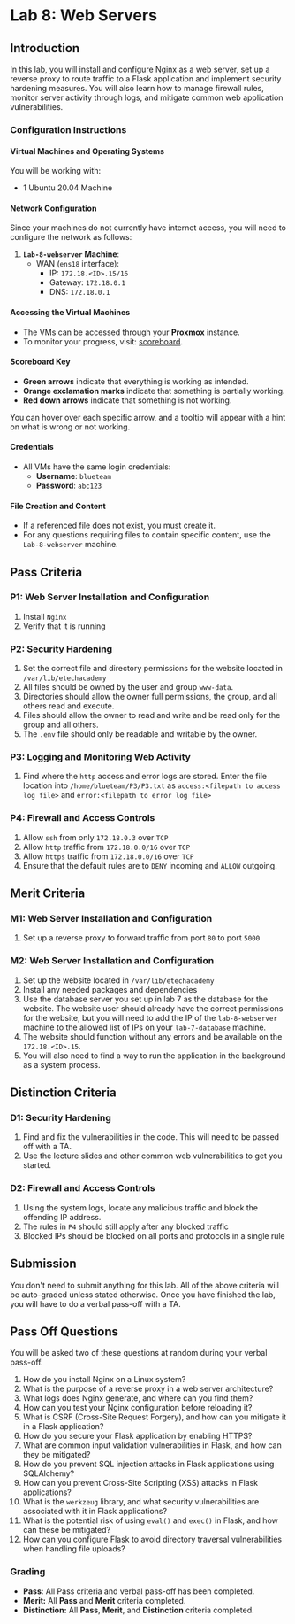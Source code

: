# Lab 8: Web Servers

## Introduction

In this lab, you will install and configure Nginx as a web server, set up a reverse proxy to route traffic to a Flask application and implement security hardening measures. You will also learn how to manage firewall rules, monitor server activity through logs, and mitigate common web application vulnerabilities.

### Configuration Instructions

#### Virtual Machines and Operating Systems
You will be working with:  
  - 1 Ubuntu 20.04 Machine

#### Network Configuration
Since your machines do not currently have internet access, you will need to configure the network as follows:  

1. **`Lab-8-webserver` Machine**:  
    - WAN (`ens18` interface):  
        - IP: `172.18.<ID>.15/16`  
        - Gateway: `172.18.0.1`  
        - DNS: `172.18.0.1`  

#### **Accessing the Virtual Machines**  
- The VMs can be accessed through your **Proxmox** instance.  
- To monitor your progress, visit: <a href="http://172.18.0.3/lab/8" target="_blank">scoreboard</a>.

#### Scoreboard Key
- **Green arrows** indicate that everything is working as intended.
- **Orange exclamation marks** indicate that something is partially working.
- **Red down arrows** indicate that something is not working.

You can hover over each specific arrow, and a tooltip will appear with a hint on what is wrong or not working.

#### **Credentials**  
- All VMs have the same login credentials:  
  - **Username**: `blueteam`  
  - **Password**: `abc123`  

#### **File Creation and Content**  
- If a referenced file does not exist, you must create it.  
- For any questions requiring files to contain specific content, use the `Lab-8-webserver` machine.  

## Pass Criteria

### P1: Web Server Installation and Configuration
1. Install `Nginx`
1. Verify that it is running

### P2: Security Hardening 
1. Set the correct file and directory permissions for the website located in `/var/lib/etechacademy`
1. All files should be owned by the user and group `www-data`.
1. Directories should allow the owner full permissions, the group, and all others read and execute.
1. Files should allow the owner to read and write and be read only for the group and all others.
1. The `.env` file should only be readable and writable by the owner.

### P3: Logging and Monitoring Web Activity
1. Find where the `http` access and error logs are stored. Enter the file location into `/home/blueteam/P3/P3.txt` as `access:<filepath to access log file>` and `error:<filepath to error log file>`

### P4: Firewall and Access Controls
1. Allow `ssh` from only `172.18.0.3` over `TCP`
1. Allow `http` traffic from `172.18.0.0/16` over `TCP`
1. Allow `https` traffic from `172.18.0.0/16` over `TCP`
1. Ensure that the default rules are to `DENY` incoming and `ALLOW` outgoing.

## Merit Criteria

### M1: Web Server Installation and Configuration

1. Set up a reverse proxy to forward traffic from port `80` to port `5000`

### M2: Web Server Installation and Configuration
1. Set up the website located in `/var/lib/etechacademy`
1. Install any needed packages and dependencies
1. Use the database server you set up in lab 7 as the database for the website. The website user should already have the correct permissions for the website, but you will need to add the IP of the `lab-8-webserver` machine to the allowed list of IPs on your `lab-7-database` machine.
1. The website should function without any errors and be available on the `172.18.<ID>.15`. 
1. You will also need to find a way to run the application in the background as a system process.


## Distinction Criteria

### D1: Security Hardening 
1. Find and fix the vulnerabilities in the code. This will need to be passed off with a TA.
1. Use the lecture slides and other common web vulnerabilities to get you started.

### D2: Firewall and Access Controls
1. Using the system logs, locate any malicious traffic and block the offending IP address.
1. The rules in `P4` should still apply after any blocked traffic
1. Blocked IPs should be blocked on all ports and protocols in a single rule


## Submission

You don't need to submit anything for this lab. All of the above criteria will be auto-graded unless stated otherwise. Once you have finished the lab, you will have to do a verbal pass-off with a TA.

## Pass Off Questions

You will be asked two of these questions at random during your verbal pass-off. 

1. How do you install Nginx on a Linux system?  
1. What is the purpose of a reverse proxy in a web server architecture?  
1. What logs does Nginx generate, and where can you find them?  
1. How can you test your Nginx configuration before reloading it?  
1. What is CSRF (Cross-Site Request Forgery), and how can you mitigate it in a Flask application?  
1. How do you secure your Flask application by enabling HTTPS?  
1. What are common input validation vulnerabilities in Flask, and how can they be mitigated?  
1. How do you prevent SQL injection attacks in Flask applications using SQLAlchemy?  
1. How can you prevent Cross-Site Scripting (XSS) attacks in Flask applications?  
1. What is the `werkzeug` library, and what security vulnerabilities are associated with it in Flask applications?   
1. What is the potential risk of using `eval()` and `exec()` in Flask, and how can these be mitigated?  
1. How can you configure Flask to avoid directory traversal vulnerabilities when handling file uploads?  

### Grading

- **Pass**: All Pass criteria and verbal pass-off has been completed.
- **Merit:** All **Pass** and **Merit** criteria completed.
- **Distinction:** All **Pass**, **Merit**, and **Distinction** criteria completed.
